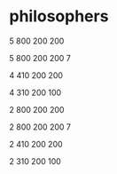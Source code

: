 # philosophers

5 800 200 200

5 800 200 200 7

4 410 200 200

4 310 200 100


2 800 200 200

2 800 200 200 7

2 410 200 200

2 310 200 100

